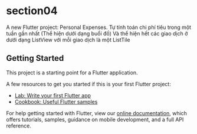 # section04

A new Flutter project: Personal Expenses.
Tự tính toán chi phí tiêu trong một tuần gần nhất (Thể hiện dưới dạng buổi đồ)
Và thể hiện hết các giao dịch ở dưới dạng ListView với mỗi giao dịch là một ListTile

## Getting Started

This project is a starting point for a Flutter application.

A few resources to get you started if this is your first Flutter project:

- [Lab: Write your first Flutter app](https://flutter.dev/docs/get-started/codelab)
- [Cookbook: Useful Flutter samples](https://flutter.dev/docs/cookbook)

For help getting started with Flutter, view our
[online documentation](https://flutter.dev/docs), which offers tutorials,
samples, guidance on mobile development, and a full API reference.
